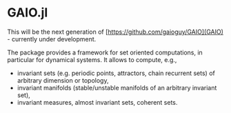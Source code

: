 # GAIO.jl

This will be the next generation of [https://github.com/gaioguy/GAIO](GAIO) - currently under development.

The package provides a framework for set oriented computations, in particular for dynamical systems.
It allows to compute, e.g.,
   * invariant sets (e.g. periodic points, attractors, chain recurrent sets) of arbitrary dimension or topology,
   * invariant manifolds (stable/unstable manifolds of an arbitrary invariant set),
   * invariant measures, almost invariant sets, coherent sets.

